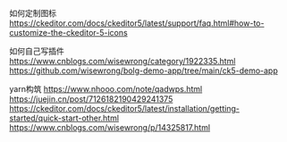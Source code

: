 如何定制图标
https://ckeditor.com/docs/ckeditor5/latest/support/faq.html#how-to-customize-the-ckeditor-5-icons

如何自己写插件
https://www.cnblogs.com/wisewrong/category/1922335.html
https://github.com/wisewrong/bolg-demo-app/tree/main/ck5-demo-app



yarn构筑
https://www.nhooo.com/note/qadwps.html
https://juejin.cn/post/7126182190429241375
https://ckeditor.com/docs/ckeditor5/latest/installation/getting-started/quick-start-other.html
https://www.cnblogs.com/wisewrong/p/14325817.html